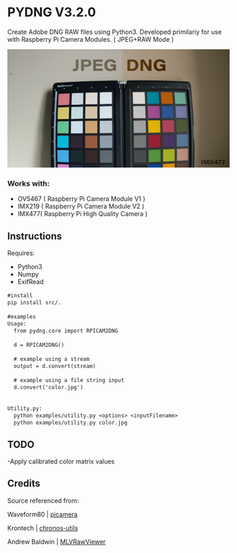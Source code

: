 PYDNG V3.2.0
=========

Create Adobe DNG RAW files using Python3. Developed primilariy for use with Raspberry Pi Camera Modules. ( JPEG+RAW Mode )

![](demo.jpg)

### Works with:
- OV5467 ( Raspberry Pi Camera Module V1 )
- IMX219 ( Raspberry Pi Camera Module V2 )
- IMX477( Raspberry Pi High Quality Camera )

Instructions
------------

Requires: 
- Python3 
- Numpy  
- ExifRead



```
#install 
pip install src/.

#examples
Usage:
  from pydng.core import RPICAM2DNG

  d = RPICAM2DNG()

  # example using a stream
  output = d.convert(stream)

  # example using a file string input
  d.convert('color.jpg')


Utility.py:
  python examples/utility.py <options> <inputFilename> 
  python examples/utility.py color.jpg  

```

TODO
------------

-Apply calibrated color matrix values 


Credits
------------
Source referenced from:

Waveform80 | [picamera](https://github.com/waveform80/picamera)

Krontech | [chronos-utils](https://github.com/krontech/chronos-utils)

Andrew Baldwin | [MLVRawViewer](https://bitbucket.org/baldand/mlrawviewer)



